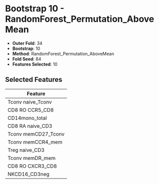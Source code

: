 # Bootstrap 10 - RandomForest_Permutation_AboveMean

- **Outer Fold**: 34
- **Bootstrap**: 10
- **Method**: RandomForest_Permutation_AboveMean
- **Fold Seed**: 84
- **Features Selected**: 10

## Selected Features

| Feature |
|---------|
| Tconv naive_Tconv |
| CD8 RO CCR5_CD8 |
| CD14mono_total |
| CD8 RA naive_CD3 |
| Tconv memCD27_Tconv |
| Tconv memCCR4_mem |
| Treg naive_CD3 |
| Tconv memDR_mem |
| CD8 RO CXCR3_CD8 |
| NKCD16_CD3neg |
